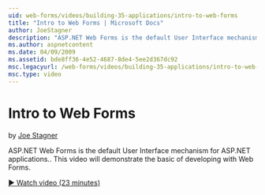 ```yaml
---
uid: web-forms/videos/building-35-applications/intro-to-web-forms
title: "Intro to Web Forms | Microsoft Docs"
author: JoeStagner
description: "ASP.NET Web Forms is the default User Interface mechanism for ASP.NET applications.. This video will demonstrate the basic of developing with Web Forms."
ms.author: aspnetcontent
ms.date: 04/09/2009
ms.assetid: bde8ff36-4e52-4687-8de4-5ee2d367dc92
msc.legacyurl: /web-forms/videos/building-35-applications/intro-to-web-forms
msc.type: video
---
```

Intro to Web Forms
====================
by [Joe Stagner](https://github.com/JoeStagner)

ASP.NET Web Forms is the default User Interface mechanism for ASP.NET applications.. This video will demonstrate the basic of developing with Web Forms.

[&#9654; Watch video (23 minutes)](https://channel9.msdn.com/Blogs/ASP-NET-Site-Videos/intro-to-web-forms)
